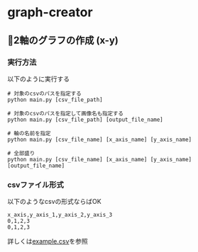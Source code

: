 # graph-creator
## 2軸のグラフの作成 (x-y)
### 実行方法
以下のように実行する
```
# 対象のcsvのパスを指定する
python main.py [csv_file_path]

# 対象のcsvのパスを指定して画像名も指定する
python main.py [csv_file_path] [output_file_name]

# 軸の名前を指定
python main.py [csv_file_name] [x_axis_name] [y_axis_name]

# 全部盛り
python main.py [csv_file_name] [x_axis_name] [y_axis_name] [output_file_name]
```

### csvファイル形式
以下のようなcsvの形式ならばOK
```
x_axis,y_axis_1,y_axis_2,y_axis_3
0,1,2,3
0,1,2,3
```
詳しくは[example.csv](https://github.com/MotoShin/graph-creator/blob/master/example/example.csv)を参照
